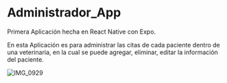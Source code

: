 # Administrador_App
Primera Aplicación hecha en React Native con Expo.

En esta Aplicación es para administrar las citas de cada paciente dentro de una veterinaria, en la cual se puede agregar, eliminar, 
editar la información del paciente.

![IMG_0929](https://github.com/oscar2697/Administrador_App/assets/77596284/c63f581a-dbf3-4f78-937c-3324fe356e2e)
